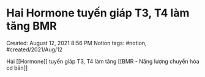 ---
---

# Hai Hormone tuyến giáp T3, T4 làm tăng BMR

Created: August 12, 2021 8:56 PM
Notion tags: #notion, #created/2021/Aug/12

Hai [[Hormone]] tuyến giáp T3, T4 làm tăng [[BMR - Năng lượng chuyển hóa cơ bản]]